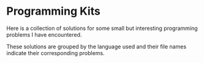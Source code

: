 # Programming Kits

Here is a collection of solutions for some small but interesting programming problems I have encountered.

These solutions are grouped by the language used and their file names indicate their corresponding problems.
